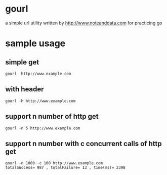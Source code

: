 # gourl
a simple url utility written by http://www.noteanddata.com for practicing go

# sample usage 

## simple get 
```
gourl  http://www.example.com
```

## with header
```
gourl -h http://www.example.com

```

## support n number of http get 
```
gourl -n 5 http://www.example.com

```

## support n number with c concurrent calls of http get

```
gourl -n 1000 -c 100 http://www.example.com
totalSuccess= 987 , totalFailure= 13 , time(ms)= 2398

```